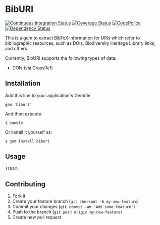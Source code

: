 # BibURI

[![Continuous Integration Status][1]][2]
[![Coverage Status][3]][4]
[![CodePolice][5]][6]
[![Dependency Status][7]][8]

This is a gem to extract BibTeX information for URIs which refer to bibliographic
resources, such as DOIs, Biodiversity Heritage Library links, and others.

Currently, BibURI supports the following types of data:

 - DOIs (via CrossRef)

## Installation

Add this line to your application's Gemfile:

    gem 'biburi'

And then execute:

    $ bundle

Or install it yourself as:

    $ gem install biburi

## Usage

TODO

## Contributing

1. Fork it
2. Create your feature branch (`git checkout -b my-new-feature`)
3. Commit your changes (`git commit -am 'Add some feature'`)
4. Push to the branch (`git push origin my-new-feature`)
5. Create new pull request

[1]: https://secure.travis-ci.org/gaurav/biburi.png
[2]: http://travis-ci.org/gaurav/biburi
[3]: https://coveralls.io/repos/gaurav/biburi/badge.png?branch=master
[4]: https://coveralls.io/r/gaurav/biburi?branch=master
[5]: https://codeclimate.com/github/gaurav/biburi.png
[6]: https://codeclimate.com/github/gaurav/biburi
[7]: https://gemnasium.com/gaurav/biburi.png
[8]: https://gemnasium.com/gaurav/biburi
